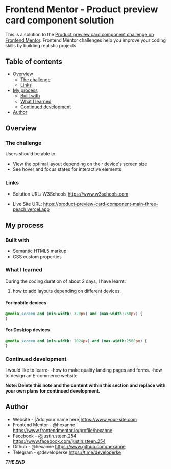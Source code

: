 # Frontend Mentor - Product preview card component solution

This is a solution to the [Product preview card component challenge on Frontend Mentor](https://www.frontendmentor.io/challenges/product-preview-card-component-GO7UmttRfa). Frontend Mentor challenges help you improve your coding skills by building realistic projects. 

## Table of contents

- [Overview](#overview)
  - [The challenge](#the-challenge)
  - [Links](#links)
- [My process](#my-process)
  - [Built with](#built-with)
  - [What I learned](#what-i-learned)
  - [Continued development](#continued-development)
- [Author](#author)

## Overview

### The challenge

Users should be able to:

- View the optimal layout depending on their device's screen size
- See hover and focus states for interactive elements

### Links

- Solution URL: W3Schools https://www.w3schools.com

- Live Site URL: https://product-preview-card-component-main-three-peach.vercel.app

## My process

### Built with

- Semantic HTML5 markup
- CSS custom properties

### What I learned

During the coding duration of about 2 days, I have learnt:
  1. how to add layouts depending on different devices.
  #### For mobile devices
```css
@media screen and (min-width: 320px) and (max-width:768px) {
}
```
  #### For Desktop devices
```css
@media screen and (min-width: 1024px) and (max-width:2560px) {
}
```

### Continued development

I would like to learn:- 
   -how to make quality landing pages and forms.
   -how to design an E-commerce website


**Note: Delete this note and the content within this section and replace with your own plans for continued development.**

## Author

- Website - [Add your name here]https://www.your-site.com
- Frontend Mentor - @hexanne https://www.frontendmentor.io/profile/hexanne
- Facebook - @justin.steen.254 https://www.facebook.com/justin.steen.254
- Github - @hexanne https://www.github.com/hexanne
- Telegram - @developerke https://t.me/developerke


*****THE END*****